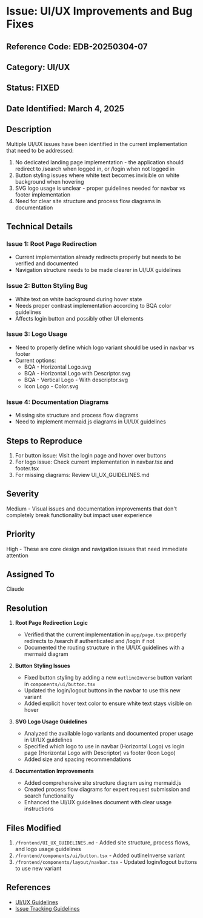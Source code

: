 # Issue: UI/UX Improvements and Bug Fixes

## Reference Code: EDB-20250304-07

## Category: UI/UX

## Status: FIXED

## Date Identified: March 4, 2025

## Description

Multiple UI/UX issues have been identified in the current implementation that need to be addressed:

1. No dedicated landing page implementation - the application should redirect to /search when logged in, or /login when not logged in
2. Button styling issues where white text becomes invisible on white background when hovering
3. SVG logo usage is unclear - proper guidelines needed for navbar vs footer implementation
4. Need for clear site structure and process flow diagrams in documentation

## Technical Details

### Issue 1: Root Page Redirection
- Current implementation already redirects properly but needs to be verified and documented
- Navigation structure needs to be made clearer in UI/UX guidelines

### Issue 2: Button Styling Bug
- White text on white background during hover state
- Needs proper contrast implementation according to BQA color guidelines
- Affects login button and possibly other UI elements

### Issue 3: Logo Usage
- Need to properly define which logo variant should be used in navbar vs footer
- Current options:
  - BQA - Horizontal Logo.svg
  - BQA - Horizontal Logo with Descriptor.svg
  - BQA - Vertical Logo - With descriptor.svg
  - Icon Logo - Color.svg

### Issue 4: Documentation Diagrams
- Missing site structure and process flow diagrams
- Need to implement mermaid.js diagrams in UI/UX guidelines

## Steps to Reproduce

1. For button issue: Visit the login page and hover over buttons
2. For logo issue: Check current implementation in navbar.tsx and footer.tsx
3. For missing diagrams: Review UI_UX_GUIDELINES.md

## Severity

Medium - Visual issues and documentation improvements that don't completely break functionality but impact user experience

## Priority

High - These are core design and navigation issues that need immediate attention

## Assigned To

Claude

## Resolution

1. **Root Page Redirection Logic**
   - Verified that the current implementation in `app/page.tsx` properly redirects to /search if authenticated and /login if not
   - Documented the routing structure in the UI/UX guidelines with a mermaid diagram

2. **Button Styling Issues**
   - Fixed button styling by adding a new `outlineInverse` button variant in `components/ui/button.tsx`
   - Updated the login/logout buttons in the navbar to use this new variant
   - Added explicit hover text color to ensure white text stays visible on hover

3. **SVG Logo Usage Guidelines**
   - Analyzed the available logo variants and documented proper usage in UI/UX guidelines
   - Specified which logo to use in navbar (Horizontal Logo) vs login page (Horizontal Logo with Descriptor) vs footer (Icon Logo)
   - Added size and spacing recommendations

4. **Documentation Improvements**
   - Added comprehensive site structure diagram using mermaid.js
   - Created process flow diagrams for expert request submission and search functionality
   - Enhanced the UI/UX guidelines document with clear usage instructions

## Files Modified

1. `/frontend/UI_UX_GUIDELINES.md` - Added site structure, process flows, and logo usage guidelines
2. `/frontend/components/ui/button.tsx` - Added outlineInverse variant 
3. `/frontend/components/layout/navbar.tsx` - Updated login/logout buttons to use new variant

## References

- [UI/UX Guidelines](/frontend/UI_UX_GUIDELINES.md)
- [Issue Tracking Guidelines](/ISSUES.md)